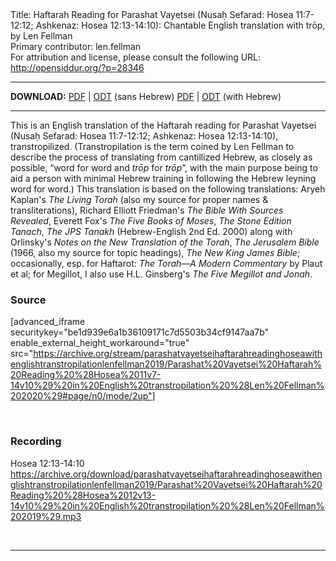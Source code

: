 <html>
<head></head>
<body>
Title: Haftarah Reading for Parashat Vayetsei (Nusaḥ Sefarad: Hosea 11:7-12:12; Ashkenaz: Hosea 12:13-14:10): Chantable English translation with trōp, by Len Fellman<br />
Primary contributor: len.fellman<br />
For attribution and license, please consult the following URL: <a href="http://opensiddur.org/?p=28346">http://opensiddur.org/?p=28346</a>
<p />
<hr />

<strong>DOWNLOAD:</strong> 
<a href="https://archive.org/download/parashatvayetseihaftarahreadinghoseawithenglishtranstropilationlenfellman2019/Parashat%20Vayetsei%20Haftarah%20Reading%20%28Hosea%2011v7-14v10%29%20in%20English%20transtropilation%20%28Len%20Fellman%202020%29%20-%20english%20only.pdf">PDF</a> | <a href="https://archive.org/download/parashatvayetseihaftarahreadinghoseawithenglishtranstropilationlenfellman2019/Parashat%20Vayetsei%20Haftarah%20Reading%20%28Hosea%2011v7-14v10%29%20in%20English%20transtropilation%20%28Len%20Fellman%202020%29%20-%20english%20only.odt">ODT</a> (sans Hebrew) 
<a href="https://archive.org/download/parashatvayetseihaftarahreadinghoseawithenglishtranstropilationlenfellman2019/Parashat%20Vayetsei%20Haftarah%20Reading%20%28Hosea%2011v7-14v10%29%20in%20English%20transtropilation%20%28Len%20Fellman%202020%29.pdf">PDF</a> | <a href="https://archive.org/download/parashatvayetseihaftarahreadinghoseawithenglishtranstropilationlenfellman2019/Parashat%20Vayetsei%20Haftarah%20Reading%20%28Hosea%2011v7-14v10%29%20in%20English%20transtropilation%20%28Len%20Fellman%202020%29.odt">ODT</a> (with Hebrew)

<hr />

This is an English translation of the Haftarah reading for Parashat Vayetsei (Nusaḥ Sefarad: Hosea 11:7-12:12; Ashkenaz: Hosea 12:13-14:10), transtropilized. (Transtropilation is the term coined by Len Fellman to describe the process of translating from cantillized Hebrew, as closely as possible, “word for word and <em>trōp</em> for <em>trōp</em>”, with the main purpose being to aid a person with minimal Hebrew training in following the Hebrew leyning word for word.) This translation is based on the following translations: Aryeh Kaplan's <em>The Living Torah</em> (also my source for proper names &amp; transliterations), Richard Elliott Friedman's <em>The Bible With Sources Revealed</em>, Everett Fox's <em>The Five Books of Moses</em>, <em>The Stone Edition Tanach</em>, <em>The JPS Tanakh</em> (Hebrew-English 2nd Ed. 2000) along with Orlinsky's <em>Notes on the New Translation of the Torah</em>, <em>The Jerusalem Bible</em> (1966, also my source for topic headings), <em>The New King James Bible</em>; occasionally, esp. for Haftarot: <em>The Torah—A Modern Commentary</em> by Plaut et al; for Megillot, I also use H.L. Ginsberg's <em>The Five Megillot and Jonah</em>.


<h3>Source</h3>

[advanced_iframe securitykey="be1d939e6a1b36109171c7d5503b34cf9147aa7b" enable_external_height_workaround="true" src="https://archive.org/stream/parashatvayetseihaftarahreadinghoseawithenglishtranstropilationlenfellman2019/Parashat%20Vayetsei%20Haftarah%20Reading%20%28Hosea%2011v7-14v10%29%20in%20English%20transtropilation%20%28Len%20Fellman%202020%29#page/n0/mode/2up"]

&nbsp;

<h3>Recording</h3>

Hosea 12:13-14:10
https://archive.org/download/parashatvayetseihaftarahreadinghoseawithenglishtranstropilationlenfellman2019/Parashat%20Vayetsei%20Haftarah%20Reading%20%28Hosea%2012v13-14v10%29%20in%20English%20transtropilation%20%28Len%20Fellman%202019%29.mp3

&nbsp;

<hr />

&nbsp;
</body>
</html>